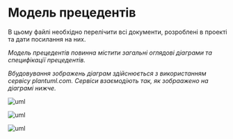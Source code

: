 # Модель прецедентів

В цьому файлі необхідно перелічити всі документи, розроблені в проекті та дати посилання на них.

*Модель прецедентів повинна містити загальні оглядові діаграми та специфікації прецедентів.*

*Вбудовування зображень діаграм здійснюється з використанням сервісу plantuml.com. Сервіси взаємодіють так, як зобраажено на діаграмі нижче.*

![uml](http://www.plantuml.com/plantuml/png/VP9DIiDG58NdNSMRQGCHKd-K8bBG1GZYJ2X1YnHh1Hjd3jhwuyoAICGYw1BIQ9fI-xE5SxVWIhovhpyXASxoxZtdE-SzKgWvzgLpTLx9E6MdKbBxzl6PVLhA6yRXxbxHMh4C8vF74xun81T3Sgb1JQh3eoP6LCyhkwOEBcfb5hrZnB9WmTBYRJkQe2Vs6_YiUPZjSnbHRL-RfeR9K8xQBmFJt57BKQyYbpgguXN-4hKGScnV8LGO90l0urbFyS5JwASBw7rM9V0vmRSZqaJPP0h60lGdq7GQkV2p2TJgOjIG8PrOGmPvFEpHdGRaveGDVTT9yZ2w2xfnbbZ9JHatPyOnD_LPypWpqQs4nwEZGugn9OmFkMM0B_nGY_MQmR0k0aMDAKnIf8lYpyvl_OtL_fHgpQbhGlr48DbzkYUNMd5Foh4kZcU4dFsYNrvxml_Vib2gdl2__GS0)

![uml](http://www.plantuml.com/plantuml/png/dP6nIiD06CVtUugFEgW13zCj8bAeT7Rf9fJpUfLYcol9TH91w-0YT5FmAK8qj3GsliB_tiWl11Vhv10-yhlZzxlZEgbJYPjF9yADtSJGXT8twjgSzBldWxOy5ixEo5cwiixPAGt7YT5kR6EXjBC9jV26ojzZxH_ymZyYH-QVMgHI6canQrHKgq8PqgqWcgT6gzHGAmZwtK4O19SnNf7l-oLMgB0Xh0YVgF21WhsPNw2g9xCryKz6sEmMctLPXxaMqbuKzNfH9Ex4IDFHMSr4pK-bF6Z2yYUTuPs_qZzZYuBmnUdSlt2-OcM9Wl7MBub1oMFtQBmtF_mjR_zF_iVD6dt7n4D-ecy0)


![uml](http://www.plantuml.com/plantuml/umla/TP31IWCn48RlUOfXlUY2WVIs8bAezEobDw74D9N5TbDsfoSHwdhmBkB1fmYhmeAwliBaZPnqUn9xIE2VpF_zFnbMg4jSBnS2SrnOkD3cHb_RaydeV3gGIg1R0JguSeXk2REyj0PpLmXjq9MGq2jrOKDjk0zrUA26V7XCG5SmDsBLeo2Yb5HmAm3MbJMwif2awMGq7QJfPS68Zx3PcMjgWNwOwAEaBvPyTVGUT-9xZ0ilrCGG9YiuoBBnECl4dPWRE3wBCn7dfr8UzY5IRMEUg6MCfqzkM__B9N_qrzetVDvkxjfzisZul56tXp6qnOn_z1S0)
